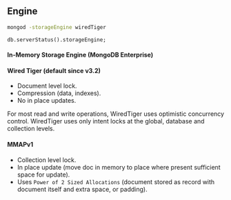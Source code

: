 Engine
-

````sh
mongod -storageEngine wiredTiger
````
````
db.serverStatus().storageEngine;
````

#### In-Memory Storage Engine (MongoDB Enterprise)

#### Wired Tiger (default since v3.2)

* Document level lock.
* Compression (data, indexes).
* No in place updates.

For most read and write operations, WiredTiger uses optimistic concurrency control.
WiredTiger uses only intent locks at the global, database and collection levels.

#### MMAPv1

* Collection level lock.
* In place update
  (move doc in memory to place where present sufficient space for update).
* Uses `Power of 2 Sized Allocations`
  (document stored as record with document itself and extra space, or padding).
